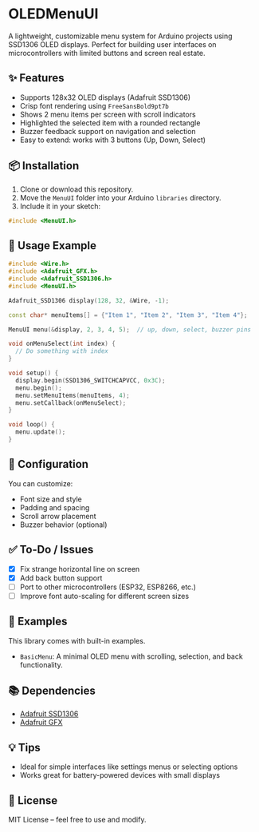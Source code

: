 # OLEDMenuUI

A lightweight, customizable menu system for Arduino projects using SSD1306 OLED displays. Perfect for building user interfaces on microcontrollers with limited buttons and screen real estate.

## ✨ Features

* Supports 128x32 OLED displays (Adafruit SSD1306)
* Crisp font rendering using `FreeSansBold9pt7b`
* Shows 2 menu items per screen with scroll indicators
* Highlighted the selected item with a rounded rectangle
* Buzzer feedback support on navigation and selection
* Easy to extend: works with 3 buttons (Up, Down, Select)

## 📦 Installation

1. Clone or download this repository.
2. Move the `MenuUI` folder into your Arduino `libraries` directory.
3. Include it in your sketch:

```cpp
#include <MenuUI.h>
```

## 🧰 Usage Example

```cpp
#include <Wire.h>
#include <Adafruit_GFX.h>
#include <Adafruit_SSD1306.h>
#include <MenuUI.h>

Adafruit_SSD1306 display(128, 32, &Wire, -1);

const char* menuItems[] = {"Item 1", "Item 2", "Item 3", "Item 4"};

MenuUI menu(&display, 2, 3, 4, 5);  // up, down, select, buzzer pins

void onMenuSelect(int index) {
  // Do something with index
}

void setup() {
  display.begin(SSD1306_SWITCHCAPVCC, 0x3C);
  menu.begin();
  menu.setMenuItems(menuItems, 4);
  menu.setCallback(onMenuSelect);
}

void loop() {
  menu.update();
}
```

## 🔧 Configuration

You can customize:

* Font size and style
* Padding and spacing
* Scroll arrow placement
* Buzzer behavior (optional)

## ✅ To-Do / Issues

* [x] Fix strange horizontal line on screen
* [x] Add back button support
* [ ] Port to other microcontrollers (ESP32, ESP8266, etc.)
* [ ] Improve font auto-scaling for different screen sizes

## 📁 Examples

This library comes with built-in examples.

- `BasicMenu`: A minimal OLED menu with scrolling, selection, and back functionality.


## 📚 Dependencies

* [Adafruit SSD1306](https://github.com/adafruit/Adafruit_SSD1306)
* [Adafruit GFX](https://github.com/adafruit/Adafruit-GFX-Library)

## 💡 Tips

* Ideal for simple interfaces like settings menus or selecting options
* Works great for battery-powered devices with small displays

## 📜 License

MIT License – feel free to use and modify.
